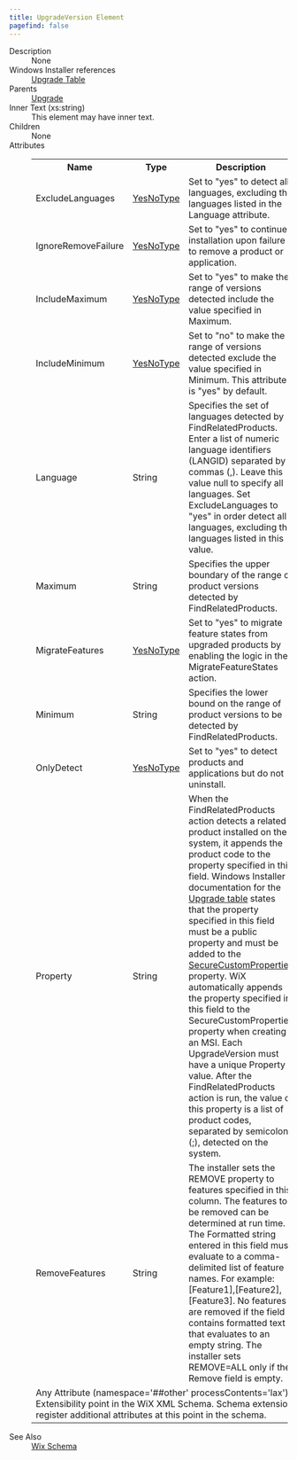 ```yaml
---
title: UpgradeVersion Element
pagefind: false
---
```

<dl>
  <dt>Description</dt>
  <dd>None</dd>
  <dt>Windows Installer references</dt>
  <dd>
    <a href="http://msdn.microsoft.com/library/aa372379.aspx" target="_blank">Upgrade Table</a>
  </dd>
  <dt>Parents</dt>
  <dd>
    <a href="../upgrade/">Upgrade</a>
  </dd>
  <dt>Inner Text (xs:string)</dt>
  <dd>This element may have inner text.</dd>
  <dt>Children</dt>
  <dd>None</dd>
  <dt>Attributes</dt>
  <dd>
    <table cellspacing="0" cellpadding="0" class="schema">
      <tr>
        <th width="15%">Name</th>
        <th width="15%">Type</th>
        <th width="65%">Description</th>
        <th width="15%">Required</th>
      </tr>
      <tr>
        <td>ExcludeLanguages</td>
        <td><a href="../simple_type_yesnotype/">YesNoType</a></td>
        <td>Set to "yes" to detect all languages, excluding the languages listed in the Language attribute.</td>
        <td>&nbsp;</td>
      </tr>
      <tr>
        <td>IgnoreRemoveFailure</td>
        <td><a href="../simple_type_yesnotype/">YesNoType</a></td>
        <td>Set to "yes" to continue installation upon failure to remove a product or application.</td>
        <td>&nbsp;</td>
      </tr>
      <tr>
        <td>IncludeMaximum</td>
        <td><a href="../simple_type_yesnotype/">YesNoType</a></td>
        <td>Set to "yes" to make the range of versions detected include the value specified in Maximum.</td>
        <td>&nbsp;</td>
      </tr>
      <tr>
        <td>IncludeMinimum</td>
        <td><a href="../simple_type_yesnotype/">YesNoType</a></td>
        <td>Set to "no" to make the range of versions detected exclude the value specified in Minimum.  This attribute is "yes" by default.</td>
        <td>&nbsp;</td>
      </tr>
      <tr>
        <td>Language</td>
        <td>String</td>
        <td>Specifies the set of languages detected by FindRelatedProducts.  Enter a list of numeric language identifiers (LANGID) separated by commas (,).  Leave this value null to specify all languages.  Set ExcludeLanguages to "yes" in order detect all languages, excluding the languages listed in this value.</td>
        <td>&nbsp;</td>
      </tr>
      <tr>
        <td>Maximum</td>
        <td>String</td>
        <td>Specifies the upper boundary of the range of product versions detected by FindRelatedProducts.</td>
        <td>&nbsp;</td>
      </tr>
      <tr>
        <td>MigrateFeatures</td>
        <td><a href="../simple_type_yesnotype/">YesNoType</a></td>
        <td>Set to "yes" to migrate feature states from upgraded products by enabling the logic in the MigrateFeatureStates action.</td>
        <td>&nbsp;</td>
      </tr>
      <tr>
        <td>Minimum</td>
        <td>String</td>
        <td>Specifies the lower bound on the range of product versions to be detected by FindRelatedProducts.</td>
        <td>&nbsp;</td>
      </tr>
      <tr>
        <td>OnlyDetect</td>
        <td><a href="../simple_type_yesnotype/">YesNoType</a></td>
        <td>Set to "yes" to detect products and applications but do not uninstall.</td>
        <td>&nbsp;</td>
      </tr>
      <tr>
        <td>Property</td>
        <td>String</td>
        <td>When the FindRelatedProducts action detects a related product installed on the system, it appends the product code to the property specified in this field.  Windows Installer documentation for the <a href="http://msdn.microsoft.com/library/aa372379.aspx" target="_blank">Upgrade table</a> states that the property specified in this field must be a public property and must be added to the <a href="http://msdn.microsoft.com/library/aa371571.aspx" target="_blank">SecureCustomProperties</a> property.  WiX automatically appends the property specified in this field to the SecureCustomProperties property when creating an MSI.  Each UpgradeVersion must have a unique Property value.  After the FindRelatedProducts action is run, the value of this property is a list of product codes, separated by semicolons (;), detected on the system.</td>
        <td>Yes</td>
      </tr>
      <tr>
        <td>RemoveFeatures</td>
        <td>String</td>
        <td>The installer sets the REMOVE property to features specified in this column.  The features to be removed can be determined at run time.  The Formatted string entered in this field must evaluate to a comma-delimited list of feature names.  For example: [Feature1],[Feature2],[Feature3].  No features are removed if the field contains formatted text that evaluates to an empty string.  The installer sets REMOVE=ALL only if the Remove field is empty.</td>
        <td>&nbsp;</td>
      </tr>
      <tr>
        <td colspan="4">
          <span class="extension">Any Attribute (namespace='##other' processContents='lax')                              Extensibility point in the WiX XML Schema.  Schema extensions can register additional                             attributes at this point in the schema.                         </span>
        </td>
      </tr>
    </table>
  </dd>
  <dt>See Also</dt>
  <dd>
    <a href="../">Wix Schema</a>
  </dd>
</dl>
